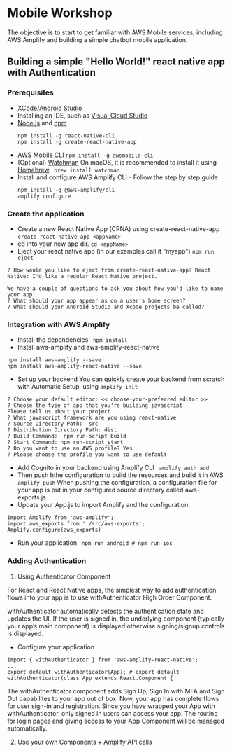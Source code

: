 # Mobile Workshop

The objective is to start to get familiar with AWS Mobile services, including AWS Amplify and building a simple chatbot mobile application.

## Building a simple "Hello World!" react native app with Authentication
  ### Prerequisites
  
- [XCode](https://developer.apple.com/xcode/)/[Android Studio](https://developer.android.com/studio/)
- Installing an IDE, such as [Visual Cloud Studio](https://code.visualstudio.com/download)
- [Node.js](https://nodejs.org/en/download/) and [npm](https://www.npmjs.com/get-npm)
    ```
    npm install -g react-native-cli
    npm install -g create-react-native-app
    ```
- [AWS Mobile CLI](https://github.com/aws/awsmobile-cli)
   ` npm install -g awsmobile-cli `
- (Optional) [Watchman](https://facebook.github.io/watchman/)
    On macOS, it is recommended to install it using [Homebrew](https://brew.sh/)
    ` brew install watchman`
- Install and configure AWS Amplify CLI - Follow the step by step guide
    ```
    npm install -g @aws-amplify/cli
    amplify configure
    ```
  
### Create the application

- Create a new React Native App (CRNA) using create-react-native-app
` create-react-native-app <appName> `
- cd into your new app dir.
` cd <appName> `
- Eject your react native app (in our examples call it "myapp")
` npm run eject `

```
? How would you like to eject from create-react-native-app? React Native: I'd like a regular React Native project.

We have a couple of questions to ask you about how you'd like to name your app:
? What should your app appear as on a user's home screen? 
? What should your Android Studio and Xcode projects be called? 
```

### Integration with AWS Amplify

- Install the dependencies
` npm install`
- Install aws-amplify and aws-amplify-react-native
```
npm install aws-amplify --save
npm install aws-amplify-react-native --save
```
- Set up your backend
You can quickly create your backend from scratch with Automatic Setup, using `amplify init`
```
? Choose your default editor: << choose-your-preferred editor >>
? Choose the type of app that you're building javascript
Please tell us about your project
? What javascript framework are you using react-native
? Source Directory Path:  src
? Distribution Directory Path: dist
? Build Command:  npm run-script build
? Start Command: npm run-script start
? Do you want to use an AWS profile? Yes
? Please choose the profile you want to use default
```
- Add Cognito in your backend using Amplify CLI
` amplify auth add`
- Then push hthe configuration to build the resources and build it in AWS
` amplify push`
When pushing the configuration, a configuration file for your app is put in your configured source directory called aws-exports.js
- Update your App.js to import Amplify and the configuration
```
import Amplify from 'aws-amplify';
import aws_exports from './src/aws-exports';
Amplify.configure(aws_exports)
```
- Run your application
` npm run android # npm run ios`

### Adding Authentication
1. Using Authenticator Component

For React and React Native apps, the simplest way to add authentication flows into your app is to use withAuthenticator High Order Component. 

withAuthenticator automatically detects the authentication state and updates the UI. If the user is signed in, the underlying component (typically your app’s main component) is displayed otherwise signing/signup controls is displayed.

- Configure your application
```
import { withAuthenticator } from 'aws-amplify-react-native';
...
export default withAuthenticator(App); # export default withAuthenticator(class App extends React.Component {
```
The withAuthenticator component adds Sign Up, Sign In with MFA and Sign Out capabilites to your app out of box.
Now, your app has complete flows for user sign-in and registration. Since you have wrapped your App with withAuthenticator, only signed in users can access your app. The routing for login pages and giving access to your App Component will be managed automatically.

2. Use your own Components + Amplify API calls



